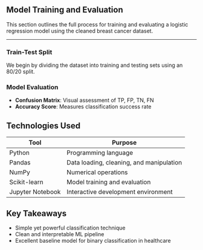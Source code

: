 ## Model Training and Evaluation

This section outlines the full process for training and evaluating a logistic regression model using the cleaned breast cancer dataset.

---

### Train-Test Split

We begin by dividing the dataset into training and testing sets using an 80/20 split.

### Model Evaluation

- **Confusion Matrix**: Visual assessment of TP, FP, TN, FN
- **Accuracy Score**: Measures classification success rate

## Technologies Used

| Tool             | Purpose                                  |
| ---------------- | ---------------------------------------- |
| Python           | Programming language                     |
| Pandas           | Data loading, cleaning, and manipulation |
| NumPy            | Numerical operations                     |
| Scikit-learn     | Model training and evaluation            |
| Jupyter Notebook | Interactive development environment      |

## Key Takeaways

- Simple yet powerful classification technique
- Clean and interpretable ML pipeline
- Excellent baseline model for binary classification in healthcare
